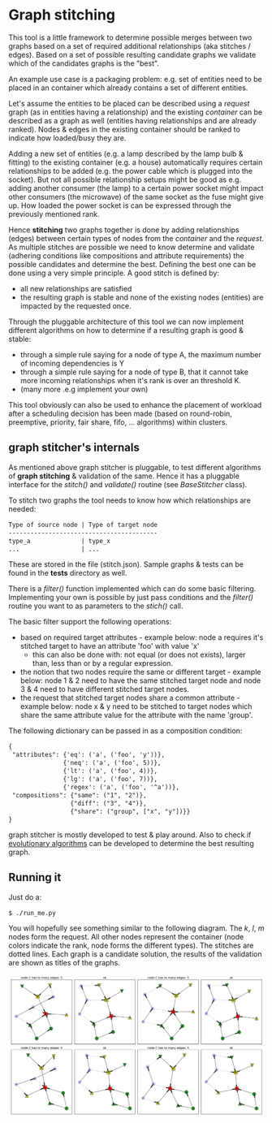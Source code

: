 # Graph stitching

This tool is a little framework to determine possible merges between two graphs
based on a set of required additional relationships (aka stitches / edges).
Based on a set of possible resulting candidate graphs we validate which of the
candidates graphs is the "best".

An example use case is a packaging problem: e.g. set of entities need to be
placed in an container which already contains a set of different entities.

Let's assume the entities to be placed can be described using a *request* graph
(as in entities having a relationship) and the existing *container* can be
described as a graph as well (entities having relationships and are already
ranked). Nodes & edges in the existing container should be ranked to indicate
how loaded/busy they are.

Adding a new set of entities (e.g. a lamp described by the lamp bulb & fitting)
to the existing container (e.g. a house) automatically requires certain
relationships to be added (e.g. the power cable which is plugged into the
socket). But not all possible relationship setups might be good as e.g. adding
another consumer (the lamp) to a certain power socket might impact other
consumers (the microwave) of the same socket as the fuse might give up. How
loaded the power socket is can be expressed through the previously mentioned
rank.

Hence **stitching** two graphs together is done by adding relationships (edges)
between certain types of nodes from the *container* and the *request*. As
multiple stitches are possible we need to know determine and validate (adhering
conditions like compositions and attribute requirements) the possible
candidates and determine the best. Defining the best one can be done using a
very simple principle. A good stitch is defined by:

* all new relationships are satisfied
* the resulting graph is stable and none of the existing nodes (entities) are
impacted by the requested once.

Through the pluggable architecture of this tool we can now implement
different algorithms on how to determine if a resulting graph is good
& stable:

* through a simple rule saying for a node of type A, the maximum number of
  incoming dependencies is Y
* through a simple rule saying for a node of type B, that it cannot take more
  incoming relationships when it's rank is over an threshold K.
* (many more .e.g implement your own)

This tool obviously can also be used to enhance the placement of workload after
a scheduling decision has been made (based on round-robin, preemptive,
priority, fair share, fifo, ... algorithms) within clusters.

## graph stitcher's internals

As mentioned above graph stitcher is pluggable, to test different algorithms of
**graph stitching** & validation of the same. Hence it has a pluggable
interface for the *stitch()* and *validate()* routine (see *BaseStitcher*
class).

To stitch two graphs the tool needs to know how which relationships are needed:

    Type of source node | Type of target node
    -----------------------------------------
    type_a              | type_x
    ...                 | ...

These are stored in the file (stitch.json). Sample graphs & tests can be found
in the **tests** directory as well.

There is a *filter()* function implemented which can do some basic filtering.
Implementing your own is possible by just pass conditions and the *filter()*
routine you want to as parameters to the *stich()* call.

The basic filter support the following operations:

  * based on required target attributes - example below: node a requires it's
    stitched target to have an attribute 'foo' with value 'x'
    * this can also be done with: not equal (or does not exists), larger than,
      less than or by a regular expression.
  * the notion that two nodes require the same or different target - example
    below: node 1 & 2 need to have the same stitched target node and node 3 & 4
    need to have different stitched target nodes.
  * the request that stitched target nodes share a common attribute - example
    below: node x & y need to be stitched to target nodes which share the same
    attribute value for the attribute with the name 'group'.

The following dictionary can be passed in as a composition condition:

    {
     "attributes": {'eq': ('a', ('foo', 'y'))},
                   {'neq': ('a', ('foo', 5))},
                   {'lt': ('a', ('foo', 4))},
                   {'lg': ('a', ('foo', 7))},
                   {'regex': ('a', ('foo', '^a'))},
     "compositions": {"same": ("1", "2")},
                     {"diff": ("3", "4")},
                     {"share": ("group", ["x", "y"])}}
    }

graph stitcher is mostly developed to test & play around. Also to check if
[evolutionary algorithms](https://en.wikipedia.org/wiki/Evolutionary_algorithm)
can be developed to determine the best resulting graph.

## Running it

Just do a:

    $ ./run_me.py

You will hopefully see something similar to the following diagram. The *k*,
*l*, *m* nodes form the request. All other nodes represent the container (node
colors indicate the rank, node forms the different types). The stitches are
dotted lines. Each graph is a candidate solution, the results of the
validation are shown as titles of the graphs.

![output](./figure_1.png?raw=true "Output")
